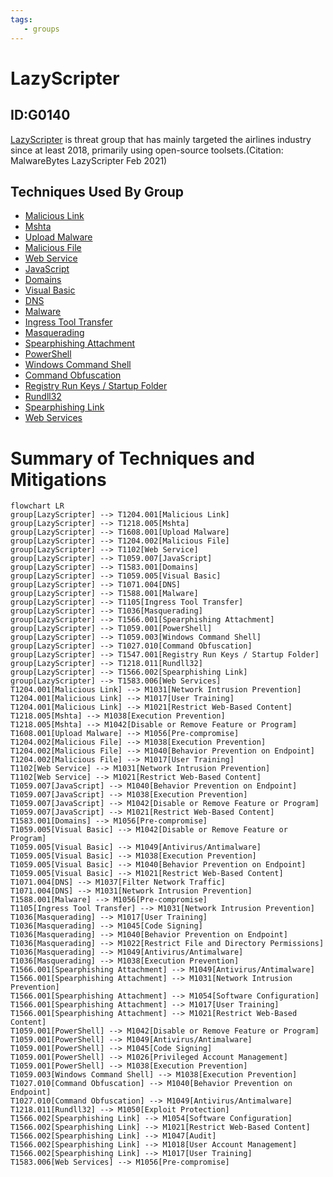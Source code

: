 ```yaml
---
tags:
   - groups
---
```

# LazyScripter
## ID:G0140
[LazyScripter](groups/G0140) is threat group that has mainly targeted the airlines industry since at least 2018, primarily using open-source toolsets.(Citation: MalwareBytes LazyScripter Feb 2021)
## Techniques Used By Group
* [Malicious Link](techniques/T1204/001)
* [Mshta](techniques/T1218/005)
* [Upload Malware](techniques/T1608/001)
* [Malicious File](techniques/T1204/002)
* [Web Service](techniques/T1102)
* [JavaScript](techniques/T1059/007)
* [Domains](techniques/T1583/001)
* [Visual Basic](techniques/T1059/005)
* [DNS](techniques/T1071/004)
* [Malware](techniques/T1588/001)
* [Ingress Tool Transfer](techniques/T1105)
* [Masquerading](techniques/T1036)
* [Spearphishing Attachment](techniques/T1566/001)
* [PowerShell](techniques/T1059/001)
* [Windows Command Shell](techniques/T1059/003)
* [Command Obfuscation](techniques/T1027/010)
* [Registry Run Keys / Startup Folder](techniques/T1547/001)
* [Rundll32](techniques/T1218/011)
* [Spearphishing Link](techniques/T1566/002)
* [Web Services](techniques/T1583/006)

# Summary of Techniques and Mitigations
```mermaid
flowchart LR
group[LazyScripter] --> T1204.001[Malicious Link]
group[LazyScripter] --> T1218.005[Mshta]
group[LazyScripter] --> T1608.001[Upload Malware]
group[LazyScripter] --> T1204.002[Malicious File]
group[LazyScripter] --> T1102[Web Service]
group[LazyScripter] --> T1059.007[JavaScript]
group[LazyScripter] --> T1583.001[Domains]
group[LazyScripter] --> T1059.005[Visual Basic]
group[LazyScripter] --> T1071.004[DNS]
group[LazyScripter] --> T1588.001[Malware]
group[LazyScripter] --> T1105[Ingress Tool Transfer]
group[LazyScripter] --> T1036[Masquerading]
group[LazyScripter] --> T1566.001[Spearphishing Attachment]
group[LazyScripter] --> T1059.001[PowerShell]
group[LazyScripter] --> T1059.003[Windows Command Shell]
group[LazyScripter] --> T1027.010[Command Obfuscation]
group[LazyScripter] --> T1547.001[Registry Run Keys / Startup Folder]
group[LazyScripter] --> T1218.011[Rundll32]
group[LazyScripter] --> T1566.002[Spearphishing Link]
group[LazyScripter] --> T1583.006[Web Services]
T1204.001[Malicious Link] --> M1031[Network Intrusion Prevention]
T1204.001[Malicious Link] --> M1017[User Training]
T1204.001[Malicious Link] --> M1021[Restrict Web-Based Content]
T1218.005[Mshta] --> M1038[Execution Prevention]
T1218.005[Mshta] --> M1042[Disable or Remove Feature or Program]
T1608.001[Upload Malware] --> M1056[Pre-compromise]
T1204.002[Malicious File] --> M1038[Execution Prevention]
T1204.002[Malicious File] --> M1040[Behavior Prevention on Endpoint]
T1204.002[Malicious File] --> M1017[User Training]
T1102[Web Service] --> M1031[Network Intrusion Prevention]
T1102[Web Service] --> M1021[Restrict Web-Based Content]
T1059.007[JavaScript] --> M1040[Behavior Prevention on Endpoint]
T1059.007[JavaScript] --> M1038[Execution Prevention]
T1059.007[JavaScript] --> M1042[Disable or Remove Feature or Program]
T1059.007[JavaScript] --> M1021[Restrict Web-Based Content]
T1583.001[Domains] --> M1056[Pre-compromise]
T1059.005[Visual Basic] --> M1042[Disable or Remove Feature or Program]
T1059.005[Visual Basic] --> M1049[Antivirus/Antimalware]
T1059.005[Visual Basic] --> M1038[Execution Prevention]
T1059.005[Visual Basic] --> M1040[Behavior Prevention on Endpoint]
T1059.005[Visual Basic] --> M1021[Restrict Web-Based Content]
T1071.004[DNS] --> M1037[Filter Network Traffic]
T1071.004[DNS] --> M1031[Network Intrusion Prevention]
T1588.001[Malware] --> M1056[Pre-compromise]
T1105[Ingress Tool Transfer] --> M1031[Network Intrusion Prevention]
T1036[Masquerading] --> M1017[User Training]
T1036[Masquerading] --> M1045[Code Signing]
T1036[Masquerading] --> M1040[Behavior Prevention on Endpoint]
T1036[Masquerading] --> M1022[Restrict File and Directory Permissions]
T1036[Masquerading] --> M1049[Antivirus/Antimalware]
T1036[Masquerading] --> M1038[Execution Prevention]
T1566.001[Spearphishing Attachment] --> M1049[Antivirus/Antimalware]
T1566.001[Spearphishing Attachment] --> M1031[Network Intrusion Prevention]
T1566.001[Spearphishing Attachment] --> M1054[Software Configuration]
T1566.001[Spearphishing Attachment] --> M1017[User Training]
T1566.001[Spearphishing Attachment] --> M1021[Restrict Web-Based Content]
T1059.001[PowerShell] --> M1042[Disable or Remove Feature or Program]
T1059.001[PowerShell] --> M1049[Antivirus/Antimalware]
T1059.001[PowerShell] --> M1045[Code Signing]
T1059.001[PowerShell] --> M1026[Privileged Account Management]
T1059.001[PowerShell] --> M1038[Execution Prevention]
T1059.003[Windows Command Shell] --> M1038[Execution Prevention]
T1027.010[Command Obfuscation] --> M1040[Behavior Prevention on Endpoint]
T1027.010[Command Obfuscation] --> M1049[Antivirus/Antimalware]
T1218.011[Rundll32] --> M1050[Exploit Protection]
T1566.002[Spearphishing Link] --> M1054[Software Configuration]
T1566.002[Spearphishing Link] --> M1021[Restrict Web-Based Content]
T1566.002[Spearphishing Link] --> M1047[Audit]
T1566.002[Spearphishing Link] --> M1018[User Account Management]
T1566.002[Spearphishing Link] --> M1017[User Training]
T1583.006[Web Services] --> M1056[Pre-compromise]
```